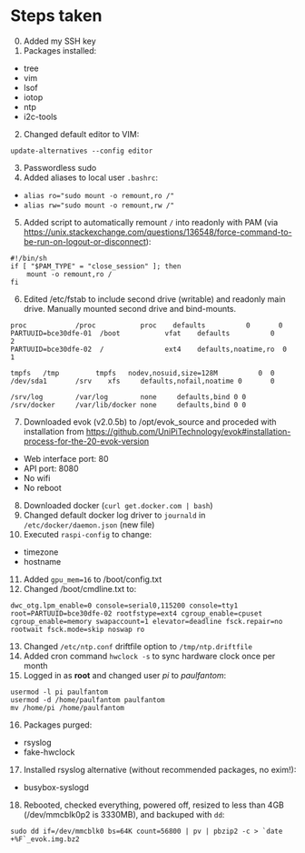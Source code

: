 # Steps taken

0. Added my SSH key
1. Packages installed:
  - tree
  - vim
  - lsof
  - iotop
  - ntp
  - i2c-tools
2. Changed default editor to VIM:
```
update-alternatives --config editor
```
3. Passwordless sudo
4. Added aliases to local user `.bashrc`:
  - `alias ro="sudo mount -o remount,ro /"`
  - `alias rw="sudo mount -o remount,rw /"`
5. Added script to automatically remount `/` into readonly with PAM (via https://unix.stackexchange.com/questions/136548/force-command-to-be-run-on-logout-or-disconnect):
```
#!/bin/sh
if [ "$PAM_TYPE" = "close_session" ]; then
	mount -o remount,ro /
fi
```
6. Edited /etc/fstab to include second drive (writable) and readonly main drive. Manually mounted second drive and bind-mounts.
```
proc            /proc           proc    defaults          0       0
PARTUUID=bce30dfe-01  /boot           vfat    defaults          0       2
PARTUUID=bce30dfe-02  /               ext4    defaults,noatime,ro  0       1

tmpfs   /tmp         tmpfs   nodev,nosuid,size=128M          0  0
/dev/sda1       /srv    xfs     defaults,nofail,noatime 0       0

/srv/log        /var/log        none     defaults,bind 0 0
/srv/docker     /var/lib/docker none     defaults,bind 0 0
```
7. Downloaded evok (v2.0.5b) to /opt/evok_source and proceded with installation from https://github.com/UniPiTechnology/evok#installation-process-for-the-20-evok-version
  - Web interface port: 80
  - API port: 8080
  - No wifi
  - No reboot
8. Downloaded docker (`curl get.docker.com | bash`)
9. Changed default docker log driver to `journald` in `/etc/docker/daemon.json` (new file)
10. Executed `raspi-config` to change:
  - timezone
  - hostname
11. Added `gpu_mem=16` to /boot/config.txt
12. Changed /boot/cmdline.txt to:
```
dwc_otg.lpm_enable=0 console=serial0,115200 console=tty1 root=PARTUUID=bce30dfe-02 rootfstype=ext4 cgroup_enable=cpuset cgroup_enable=memory swapaccount=1 elevator=deadline fsck.repair=no rootwait fsck.mode=skip noswap ro
```
13. Changed `/etc/ntp.conf` driftfile option to `/tmp/ntp.driftfile`
14. Added cron command `hwclock -s` to sync hardware clock once per month
15. Logged in as **root** and changed user *pi* to *paulfantom*:
```
usermod -l pi paulfantom
usermod -d /home/paulfantom paulfantom
mv /home/pi /home/paulfantom
```
16. Packages purged:
  - rsyslog
  - fake-hwclock
17. Installed rsyslog alternative (without recommended packages, no exim!):
  - busybox-syslogd
18. Rebooted, checked everything, powered off, resized to less than 4GB (/dev/mmcblk0p2 is 3330MB), and backuped with `dd`:
```
sudo dd if=/dev/mmcblk0 bs=64K count=56800 | pv | pbzip2 -c > `date +%F`_evok.img.bz2
```

